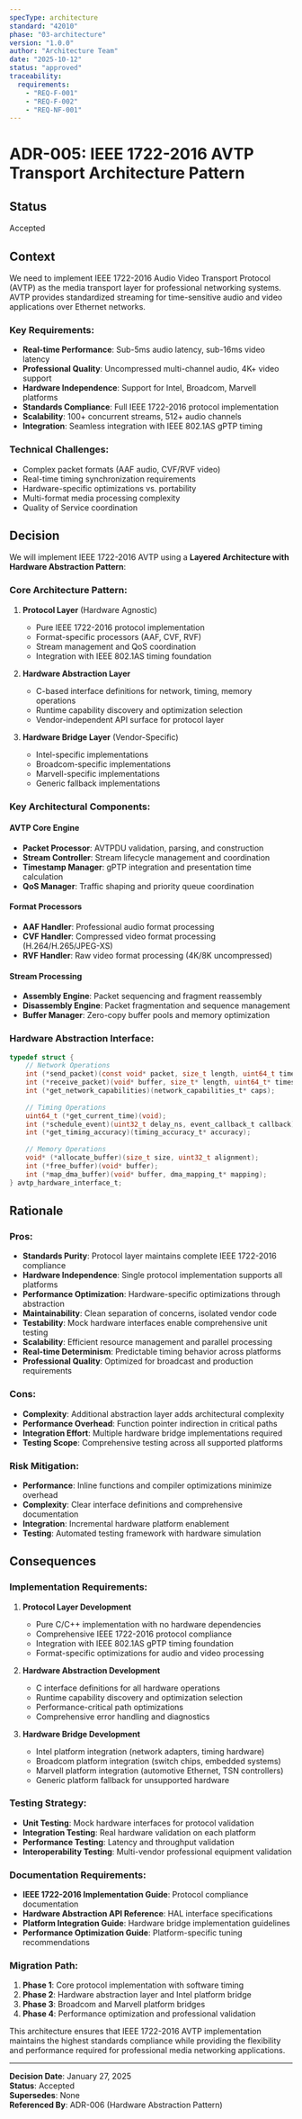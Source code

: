 ```yaml
---
specType: architecture
standard: "42010"
phase: "03-architecture"
version: "1.0.0"
author: "Architecture Team"
date: "2025-10-12"
status: "approved"
traceability:
  requirements:
    - "REQ-F-001"
    - "REQ-F-002"
    - "REQ-NF-001"
---
```


# ADR-005: IEEE 1722-2016 AVTP Transport Architecture Pattern

## Status
Accepted

## Context

We need to implement IEEE 1722-2016 Audio Video Transport Protocol (AVTP) as the media transport layer for professional networking systems. AVTP provides standardized streaming for time-sensitive audio and video applications over Ethernet networks.

### Key Requirements:
- **Real-time Performance**: Sub-5ms audio latency, sub-16ms video latency
- **Professional Quality**: Uncompressed multi-channel audio, 4K+ video support
- **Hardware Independence**: Support for Intel, Broadcom, Marvell platforms
- **Standards Compliance**: Full IEEE 1722-2016 protocol implementation
- **Scalability**: 100+ concurrent streams, 512+ audio channels
- **Integration**: Seamless integration with IEEE 802.1AS gPTP timing

### Technical Challenges:
- Complex packet formats (AAF audio, CVF/RVF video)
- Real-time timing synchronization requirements
- Hardware-specific optimizations vs. portability
- Multi-format media processing complexity
- Quality of Service coordination

## Decision

We will implement IEEE 1722-2016 AVTP using a **Layered Architecture with Hardware Abstraction Pattern**:

### Core Architecture Pattern:
1. **Protocol Layer** (Hardware Agnostic)
   - Pure IEEE 1722-2016 protocol implementation
   - Format-specific processors (AAF, CVF, RVF)
   - Stream management and QoS coordination
   - Integration with IEEE 802.1AS timing foundation

2. **Hardware Abstraction Layer**
   - C-based interface definitions for network, timing, memory operations
   - Runtime capability discovery and optimization selection
   - Vendor-independent API surface for protocol layer

3. **Hardware Bridge Layer** (Vendor-Specific)
   - Intel-specific implementations
   - Broadcom-specific implementations  
   - Marvell-specific implementations
   - Generic fallback implementations

### Key Architectural Components:

#### AVTP Core Engine
- **Packet Processor**: AVTPDU validation, parsing, and construction
- **Stream Controller**: Stream lifecycle management and coordination
- **Timestamp Manager**: gPTP integration and presentation time calculation
- **QoS Manager**: Traffic shaping and priority queue coordination

#### Format Processors
- **AAF Handler**: Professional audio format processing
- **CVF Handler**: Compressed video format processing (H.264/H.265/JPEG-XS)
- **RVF Handler**: Raw video format processing (4K/8K uncompressed)

#### Stream Processing
- **Assembly Engine**: Packet sequencing and fragment reassembly
- **Disassembly Engine**: Packet fragmentation and sequence management
- **Buffer Manager**: Zero-copy buffer pools and memory optimization

### Hardware Abstraction Interface:
```c
typedef struct {
    // Network Operations
    int (*send_packet)(const void* packet, size_t length, uint64_t timestamp);
    int (*receive_packet)(void* buffer, size_t* length, uint64_t* timestamp);
    int (*get_network_capabilities)(network_capabilities_t* caps);
    
    // Timing Operations  
    uint64_t (*get_current_time)(void);
    int (*schedule_event)(uint32_t delay_ns, event_callback_t callback);
    int (*get_timing_accuracy)(timing_accuracy_t* accuracy);
    
    // Memory Operations
    void* (*allocate_buffer)(size_t size, uint32_t alignment);
    int (*free_buffer)(void* buffer);
    int (*map_dma_buffer)(void* buffer, dma_mapping_t* mapping);
} avtp_hardware_interface_t;
```

## Rationale

### Pros:
- **Standards Purity**: Protocol layer maintains complete IEEE 1722-2016 compliance
- **Hardware Independence**: Single protocol implementation supports all platforms
- **Performance Optimization**: Hardware-specific optimizations through abstraction
- **Maintainability**: Clean separation of concerns, isolated vendor code
- **Testability**: Mock hardware interfaces enable comprehensive unit testing
- **Scalability**: Efficient resource management and parallel processing
- **Real-time Determinism**: Predictable timing behavior across platforms
- **Professional Quality**: Optimized for broadcast and production requirements

### Cons:
- **Complexity**: Additional abstraction layer adds architectural complexity
- **Performance Overhead**: Function pointer indirection in critical paths
- **Integration Effort**: Multiple hardware bridge implementations required
- **Testing Scope**: Comprehensive testing across all supported platforms

### Risk Mitigation:
- **Performance**: Inline functions and compiler optimizations minimize overhead
- **Complexity**: Clear interface definitions and comprehensive documentation
- **Integration**: Incremental hardware platform enablement
- **Testing**: Automated testing framework with hardware simulation

## Consequences

### Implementation Requirements:
1. **Protocol Layer Development**
   - Pure C/C++ implementation with no hardware dependencies
   - Comprehensive IEEE 1722-2016 protocol compliance
   - Integration with IEEE 802.1AS gPTP timing foundation
   - Format-specific optimizations for audio and video processing

2. **Hardware Abstraction Development**
   - C interface definitions for all hardware operations
   - Runtime capability discovery and optimization selection
   - Performance-critical path optimizations
   - Comprehensive error handling and diagnostics

3. **Hardware Bridge Development**
   - Intel platform integration (network adapters, timing hardware)
   - Broadcom platform integration (switch chips, embedded systems)
   - Marvell platform integration (automotive Ethernet, TSN controllers)
   - Generic platform fallback for unsupported hardware

### Testing Strategy:
- **Unit Testing**: Mock hardware interfaces for protocol validation
- **Integration Testing**: Real hardware validation on each platform
- **Performance Testing**: Latency and throughput validation
- **Interoperability Testing**: Multi-vendor professional equipment validation

### Documentation Requirements:
- **IEEE 1722-2016 Implementation Guide**: Protocol compliance documentation
- **Hardware Abstraction API Reference**: HAL interface specifications
- **Platform Integration Guide**: Hardware bridge implementation guidelines
- **Performance Optimization Guide**: Platform-specific tuning recommendations

### Migration Path:
1. **Phase 1**: Core protocol implementation with software timing
2. **Phase 2**: Hardware abstraction layer and Intel platform bridge
3. **Phase 3**: Broadcom and Marvell platform bridges
4. **Phase 4**: Performance optimization and professional validation

This architecture ensures that IEEE 1722-2016 AVTP implementation maintains the highest standards compliance while providing the flexibility and performance required for professional media networking applications.

---

**Decision Date**: January 27, 2025  
**Status**: Accepted  
**Supersedes**: None  
**Referenced By**: ADR-006 (Hardware Abstraction Pattern)